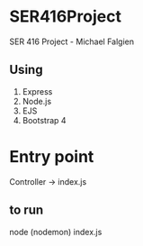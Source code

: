 # SER416Project
SER 416 Project - Michael Falgien

## Using
1. Express
2. Node.js
3. EJS
4. Bootstrap 4

# Entry point
Controller -> index.js

## to run
node (nodemon) index.js
